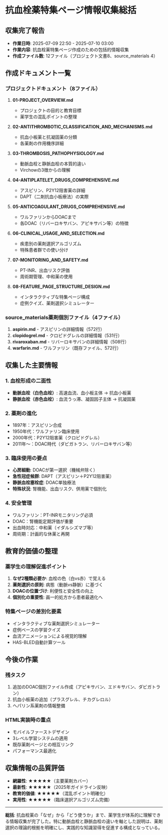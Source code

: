 # 抗血栓薬特集ページ情報収集総括

## 収集完了報告
- **作業日時**: 2025-07-09 22:50 - 2025-07-10 03:00
- **作業内容**: 抗血栓薬特集ページ作成のための包括的情報収集
- **作成ファイル数**: 12ファイル（プロジェクト文書8、source_materials 4）

## 作成ドキュメント一覧

### プロジェクトドキュメント（8ファイル）
1. **01-PROJECT_OVERVIEW.md**
   - プロジェクトの目的と教育目標
   - 薬学生の混乱ポイントの整理

2. **02-ANTITHROMBOTIC_CLASSIFICATION_AND_MECHANISMS.md**
   - 抗血小板薬と抗凝固薬の分類
   - 各薬剤の作用機序詳細

3. **03-THROMBOSIS_PATHOPHYSIOLOGY.md**
   - 動脈血栓と静脈血栓の本質的違い
   - Virchowの3徴からの理解

4. **04-ANTIPLATELET_DRUGS_COMPREHENSIVE.md**
   - アスピリン、P2Y12阻害薬の詳細
   - DAPT（二剤抗血小板療法）の実際

5. **05-ANTICOAGULANT_DRUGS_COMPREHENSIVE.md**
   - ワルファリンからDOACまで
   - 各DOAC（リバーロキサバン、アピキサバン等）の特徴

6. **06-CLINICAL_USAGE_AND_SELECTION.md**
   - 疾患別の薬剤選択アルゴリズム
   - 特殊患者群での使い分け

7. **07-MONITORING_AND_SAFETY.md**
   - PT-INR、出血リスク評価
   - 周術期管理、中和薬の使用

8. **08-FEATURE_PAGE_STRUCTURE_DESIGN.md**
   - インタラクティブな特集ページ構成
   - 症例クイズ、薬剤選択シミュレーター

### source_materials薬剤個別ファイル（4ファイル）
1. **aspirin.md** - アスピリンの詳細情報（572行）
2. **clopidogrel.md** - クロピドグレルの詳細情報（531行）
3. **rivaroxaban.md** - リバーロキサバンの詳細情報（508行）
4. **warfarin.md** - ワルファリン（既存ファイル、572行）

## 収集した主要情報

### 1. 血栓形成の二面性
- **動脈血栓（白色血栓）**: 高速血流、血小板主体 → 抗血小板薬
- **静脈血栓（赤色血栓）**: 血流うっ滞、凝固因子主体 → 抗凝固薬

### 2. 薬剤の進化
- 1897年：アスピリン合成
- 1950年代：ワルファリン臨床使用
- 2000年代：P2Y12阻害薬（クロピドグレル）
- 2011年～：DOAC時代（ダビガトラン、リバーロキサバン等）

### 3. 臨床使用の要点
- **心房細動**: DOACが第一選択（機械弁除く）
- **急性冠症候群**: DAPT（アスピリン＋P2Y12阻害薬）
- **静脈血栓塞栓症**: DOAC単独療法
- **特殊状況**: 腎機能、出血リスク、併用薬で個別化

### 4. 安全管理
- ワルファリン：PT-INRモニタリング必須
- DOAC：腎機能定期評価が重要
- 出血時対応：中和薬（イダルシズマブ等）
- 周術期：計画的な休薬と再開

## 教育的価値の整理

### 薬学生の理解促進ポイント
1. **なぜ2種類必要か**: 血栓の色（白vs赤）で覚える
2. **薬剤選択の原則**: 病態（動脈vs静脈）に基づく
3. **DOACの位置づけ**: 利便性と安全性の向上
4. **個別化の重要性**: 画一的処方から患者最適化へ

### 特集ページの差別化要素
- インタラクティブな薬剤選択シミュレーター
- 症例ベースの学習クイズ
- 血流アニメーションによる視覚的理解
- HAS-BLED自動計算ツール

## 今後の作業

### 残タスク
1. 追加のDOAC個別ファイル作成（アピキサバン、エドキサバン、ダビガトラン）
2. 抗血小板薬の追加（プラスグレル、チカグレロル）
3. ヘパリン系薬剤の情報整備

### HTML実装時の重点
- モバイルファーストデザイン
- 3レベル学習システムの適用
- 既存薬剤ページとの相互リンク
- パフォーマンス最適化

## 収集情報の品質評価
- **網羅性**: ★★★★★（主要薬剤カバー）
- **最新性**: ★★★★★（2025年ガイドライン反映）
- **教育的価値**: ★★★★★（混乱ポイント明確化）
- **実用性**: ★★★★★（臨床選択アルゴリズム完備）

---

**総括**: 抗血栓薬の「なぜ」から「どう使うか」まで、薬学生が体系的に理解できる情報収集が完了した。特に動脈血栓と静脈血栓の違いを軸とした説明は、薬剤選択の理論的根拠を明確にし、実践的な知識習得を促進する構成となっている。